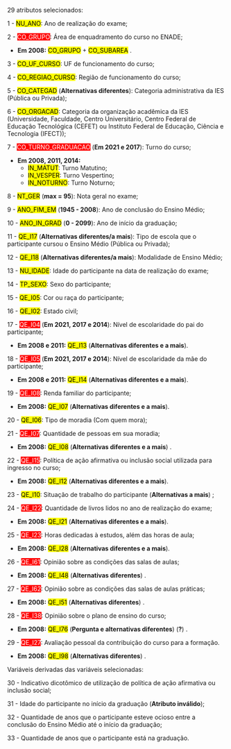 29 atributos selecionados:

1 - <mark>NU_ANO</mark>: Ano de realização do exame;

2 - <span style="background-color:red; color:white">CO_GRUPO</span>: Área de enquadramento do curso no ENADE;
* **Em 2008:** <mark>CO_GRUPO</mark> + <mark>CO_SUBAREA</mark> .

3 - <mark>CO_UF_CURSO</mark>: UF de funcionamento do curso;

4 - <mark>CO_REGIAO_CURSO</mark>: Região de funcionamento do curso;

5 - <mark>CO_CATEGAD</mark> (**Alternativas diferentes**): Categoria administrativa da IES (Pública ou Privada);

6 - <mark>CO_ORGACAD</mark>: Categoria da organização acadêmica da IES (Universidade, Faculdade, 
Centro Universitário, Centro Federal de Educação Tecnológica (CEFET) ou Instituto 
Federal de Educação, Ciência e Tecnologia (IFECT));

7 - <span style="background-color:red; color:white">CO_TURNO_GRADUACAO</span> (**Em 2021 e 2017**): Turno do curso;
* **Em 2008, 2011, 2014:**
    * <mark>IN_MATUT</mark>: Turno Matutino;
    * <mark>IN_VESPER</mark>: Turno Vespertino;
    * <mark>IN_NOTURNO</mark>: Turno Noturno;

8 - <mark>NT_GER</mark> (**max = 95**): Nota geral no exame;

9 - <mark>ANO_FIM_EM</mark> (**1945 - 2008**): Ano de conclusão do Ensino Médio;

10 - <mark>ANO_IN_GRAD</mark> (**0 - 2099**): Ano de início da graduação;

11 - <mark>QE_I17</mark> (**Alternativas diferentes/a mais**): Tipo de escola que o participante cursou o Ensino Médio (Pública ou 
Privada);

12 - <mark>QE_I18</mark> (**Alternativas diferentes/a mais**): Modalidade de Ensino Médio;

13 - <mark>NU_IDADE</mark>: Idade do participante na data de realização do exame;

14 - <mark>TP_SEXO</mark>: Sexo do participante;

15 - <mark>QE_I05</mark>: Cor ou raça do participante;

16 - <mark>QE_I02</mark>: Estado civil;

17 - <span style="background-color:red; color:white">QE_I04</span> (**Em 2021, 2017 e 2014**): Nível de escolaridade do pai do participante;
* **Em 2008 e 2011:** <mark>QE_I13</mark> (**Alternativas diferentes e a mais**).

18 - <span style="background-color:red; color:white">QE_I05</span> (**Em 2021, 2017 e 2014**): Nível de escolaridade da mãe do participante;
* **Em 2008 e 2011:** <mark>QE_I14</mark> (**Alternativas diferentes e a mais**).

19 - <span style="background-color:red; color:white">QE_I08</span>: Renda familiar do participante;
* **Em 2008:** <mark>QE_I07</mark> (**Alternativas diferentes e a mais**).

20 - <mark>QE_I06</mark>: Tipo de moradia (Com quem mora);

21 - <span style="background-color:red; color:white">QE_I07</span>: Quantidade de pessoas em sua moradia;
* **Em 2008:** <mark>QE_I08</mark> (**Alternativas diferentes e a mais**) .

22 - <span style="background-color:red; color:white">QE_I15</span>: Política de ação afirmativa ou inclusão social utilizada para ingresso no curso;
* **Em 2008:** <mark>QE_I12</mark> (**Alternativas diferentes e a mais**).

23 - <mark>QE_I10</mark>: Situação de trabalho do participante (**Alternativas a mais**) ;

24 - <span style="background-color:red; color:white">QE_I22</span>: Quantidade de livros lidos no ano de realização do exame;
* **Em 2008:** <mark>QE_I21</mark> (**Alternativas diferentes e a mais**).

25 - <span style="background-color:red; color:white">QE_I23</span>: Horas dedicadas à estudos, além das horas de aula;
* **Em 2008:** <mark>QE_I28</mark> (**Alternativas diferentes e a mais**).

26 - <span style="background-color:red; color:white">QE_I61</span>: Opinião sobre as condições das salas de aulas;
* **Em 2008:** <mark>QE_I48</mark> (**Alternativas diferentes**) .

27 - <span style="background-color:red; color:white">QE_I62</span>: Opinião sobre as condições das salas de aulas práticas;
* **Em 2008:** <mark>QE_I51</mark> (**Alternativas diferentes**) .

28 - <span style="background-color:red; color:white">QE_I38</span>: Opinião sobre o plano de ensino do curso;
* **Em 2008:** <mark>QE_I76</mark> (**Pergunta e alternativas diferentes**) (**?**) .

29 - <span style="background-color:red; color:white">QE_I27</span>: Avaliação pessoal da contribuição do curso para a formação.
* **Em 2008:** <mark>QE_I98</mark> (**Alternativas diferentes**) .

Variáveis derivadas das variáveis selecionadas:

30 - Indicativo dicotômico de utilização de política de ação afirmativa ou inclusão social;

31 - Idade do participante no início da graduação (**Atributo inválido**);

32 - Quantidade de anos que o participante esteve ocioso entre a conclusão do Ensino Médio até o início da graduação;

33 - Quantidade de anos que o participante está na graduação.
